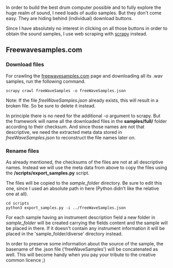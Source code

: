 In order to build the best drum computer possible and to fully explore the huge realm of sound, I need loads of audio samples. But they don't come easy. They are hiding behind (individual) download buttons.

Since I have absolutely no interest in clicking on all those buttons in order to obtain the sound samples, I use web scraping with [scrapy](https://doc.scrapy.org/en/1.3/intro/tutorial.html#) instead.

## Freewavesamples.com

### Download files

For crawling the [freewavesamples.com](freewavesamples.com) page and downloading all its .wav samples, run the following command.

```
scrapy crawl freeWaveSamples -o freeWaveSamples.json
```
Note: If the file *freeWaveSamples.json* already exists, this will result in a broken file. So be sure to delete it instead.

In principle there is no need for the additional *-o* argument to scrapy. But the framework will name all the downloaded files in the **samples/full/** folder according to their checksum. And since those names are not that descriptive, we need the extracted meta data stored in *freeWaveSamples.json* to reconstruct the file names later on.

### Rename files

As already mentioned, the checksums of the files are not at all descriptive names. Instead we will use the meta data from above to copy the files using the **/scripts/export_samples.py** script.

The files will be copied to the *sample_folder* directory. Be sure to edit this one, since I used an absolute path in here (Python didn't like the relative one at all).

```
cd scripts
python3 export_samples.py -i ../freeWaveSamples.json
```

For each sample having an instrument description field a new folder in *sample_folder* will be created carrying the fields content and the sample will be placed in there. If it doesn't contain any instrument information it will be placed in the 'sample_folder/diverse' directory instead.

In order to preserve some information about the source of the sample, the basename of the .json file ('freeWaveSamples') will be concatenated as well. This will become handy when you pay your tribute to the creative common licence ;)
